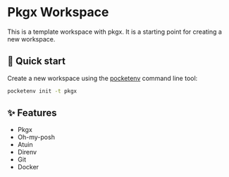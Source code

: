 # Pkgx Workspace

This is a template workspace with pkgx. It is a starting point for creating a new workspace.

## 🚀 Quick start

Create a new workspace using the [pocketenv](https://github.com/pocketenv-io/pocketenv) command line tool:

```sh
pocketenv init -t pkgx
```

## ✨ Features

- Pkgx
- Oh-my-posh
- Atuin
- Direnv
- Git
- Docker
